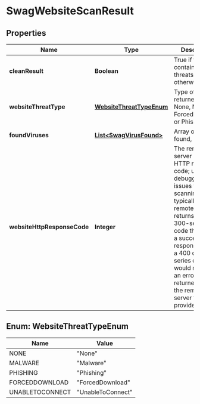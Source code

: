 
# SwagWebsiteScanResult

## Properties
Name | Type | Description | Notes
------------ | ------------- | ------------- | -------------
**cleanResult** | **Boolean** | True if the scan contained no threats, false otherwise |  [optional]
**websiteThreatType** | [**WebsiteThreatTypeEnum**](#WebsiteThreatTypeEnum) | Type of threat returned; can be None, Malware, ForcedDownload or Phishing |  [optional]
**foundViruses** | [**List&lt;SwagVirusFound&gt;**](SwagVirusFound.md) | Array of viruses found, if any |  [optional]
**websiteHttpResponseCode** | **Integer** | The remote server URL HTTP reasponse code; useful for debugging issues with scanning; typically if the remote server returns a 200 or 300-series code this means a successful response, while a 400 or 500 series code would represent an error returned from the remote server for the provided URL. |  [optional]


<a name="WebsiteThreatTypeEnum"></a>
## Enum: WebsiteThreatTypeEnum
Name | Value
---- | -----
NONE | &quot;None&quot;
MALWARE | &quot;Malware&quot;
PHISHING | &quot;Phishing&quot;
FORCEDDOWNLOAD | &quot;ForcedDownload&quot;
UNABLETOCONNECT | &quot;UnableToConnect&quot;



